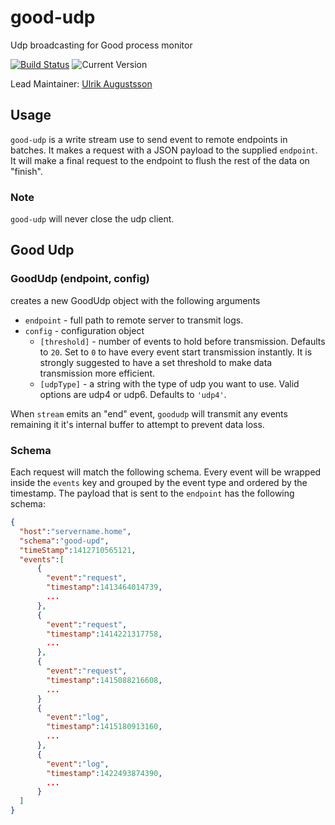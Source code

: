 # good-udp

Udp broadcasting for Good process monitor

[![Build Status](https://travis-ci.org/hapijs/good-udp.svg?branch=master)](https://travis-ci.org/hapijs/good-udp) ![Current Version](https://img.shields.io/npm/v/good-udp.svg)

Lead Maintainer: [Ulrik Augustsson](https://github.com/ulrikaugustsson)

## Usage

`good-udp` is a write stream use to send event to remote endpoints in batches. It makes a request with a JSON payload to the supplied `endpoint`. It will make a final request to the endpoint to flush the rest of the data on "finish".

### Note
`good-udp` will never close the udp client.

## Good Udp
### GoodUdp (endpoint, config)

creates a new GoodUdp object with the following arguments
- `endpoint` - full path to remote server to transmit logs.
- `config` - configuration object
	- `[threshold]` - number of events to hold before transmission. Defaults to `20`. Set to `0` to have every event start transmission instantly. It is strongly suggested to have a set threshold to make data transmission more efficient.
	- `[udpType]` - a string with the type of udp you want to use. Valid options are udp4 or udp6. Defaults to `'udp4'`.

When `stream` emits an "end" event, `goodudp` will transmit any events remaining it it's internal buffer to attempt to prevent data loss.

### Schema
Each request will match the following schema. Every event will be wrapped inside the `events` key and grouped by the event type and ordered by the timestamp. The payload that is sent to the `endpoint` has the following schema:

```json
{
  "host":"servername.home",
  "schema":"good-upd",
  "timeStamp":1412710565121,
  "events":[
      {
        "event":"request",
        "timestamp":1413464014739,
        ...
      },
      {
        "event":"request",
        "timestamp":1414221317758,
        ...
      },
      {
        "event":"request",
        "timestamp":1415088216608,
        ...
      }
      {
        "event":"log",
        "timestamp":1415180913160,
        ...
      },
      {
        "event":"log",
        "timestamp":1422493874390,
        ...
      }
  ]
}
```
